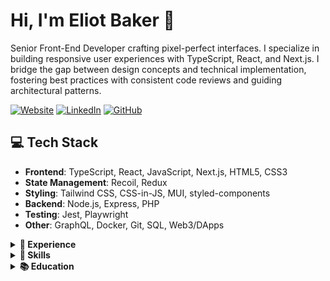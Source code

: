 # Hi, I'm Eliot Baker 👋

Senior Front-End Developer crafting pixel-perfect interfaces. I specialize in building responsive user experiences with TypeScript, React, and Next.js. I bridge the gap between design concepts and technical implementation, fostering best practices with consistent code reviews and guiding architectural patterns.

[![Website](https://img.shields.io/badge/Website-eliotbaker.com-blue)](https://www.eliotbaker.com)
[![LinkedIn](https://img.shields.io/badge/LinkedIn-eliotbaker-0077B5)](https://www.linkedin.com/in/eliotbaker)
[![GitHub](https://img.shields.io/badge/GitHub-ebaker-181717)](https://github.com/ebaker)

## 💻 Tech Stack

- **Frontend**: TypeScript, React, JavaScript, Next.js, HTML5, CSS3
- **State Management**: Recoil, Redux
- **Styling**: Tailwind CSS, CSS-in-JS, MUI, styled-components
- **Backend**: Node.js, Express, PHP
- **Testing**: Jest, Playwright
- **Other**: GraphQL, Docker, Git, SQL, Web3/DApps

<details>
<summary><b>🚀 Experience</b></summary>

### Senior Front End Software Engineer, Software Consultant (2022 - Present)
- Develop web applications using TypeScript, Next.js, React, Recoil, Tailwind CSS, and libraries as needed
- Create features for DAO and DEX decentralized applications by integrating smart contract protocols
- Establish and implement front-end architectural patterns for emerging technology stack
- Optimize front-end performance for responsive data updates and reduced time to interaction
- Drive code quality through consistent code reviews and technical discussions
- Guide new contributors in development practices and decentralized paradigms

### Senior Front End Software Engineer, Technical Lead @ Tawkify (2020 - 2022)
- Led team planning and development of a mobile-first signup and onboarding flow using React, CSS-in-JS, and MUI
- Established front-end patterns, streamlining and enhancing user sign-up processes
- Conducted A/B split testing to improve UI/UX and optimize user journey
- Collaborated with product/design teams for a cohesive UI/UX realization, bridging any technical gaps
- Ensured consistent utilization of established patterns and best practices through thorough code reviews
- Mentored junior developers, emphasizing best practices and guiding them through resolving blockers

### Senior Front End Software Engineer @ Yara (2018 - 2020)
- Developed features leveraging Next.js, React, Google Maps, GraphQL, HTML5, CSS-in-JS, and Express.js
- Delivered responsive UI components for payments in 2 products, supporting i18n in 7 languages across 5 countries
- Implemented an editable field mapping tool, leveraging GIS datasets to populate and streamline farm field management
- Led sprint planning and releases for a team of engineers with asynchronous standups
- Reviewed domestic and international team code submissions while collaborating on best coding practices

### Front End Software Engineer @ Lightbend (2015 - 2018)
- Developed UI components using AngularJS, JavaScript, TypeScript, HTML, and CSS
- Delivered mock to feature signup flow and administrative dashboards
- Diagnosed and optimized client-side resource issues for improved performance at scale
- Structured and implemented client-side unit test framework in Jasmine with Promises

### Software Engineer @ Maestro Interactive (2013 - 2014)
- Developed client-side interfaces using CoffeeScript, Backbone.js, Stylus, and various third-party APIs
- Created admin dashboard tools for a live event CMS used by major music festival brands
- Contributed to documentation, guided new engineers on best practices, and reviewed code via GitHub pull requests

### Software Engineer @ ColorQuick (2011 - 2013)
- Developed web interfaces in HTML, CSS, JavaScript, jQuery, Bootstrap, and PHP interfacing with MySQL
- Implemented changes to back-end service, adapting PDF generation from web portal data as requirements evolved

</details>

<details>
<summary><b>🌟 Skills</b></summary>

**Languages & Frameworks:**
JavaScript, TypeScript, Python, HTML5, CSS3, React, Angular, Next.js, Node.js, Express, PHP, GraphQL

**Libraries & Tools:**
Recoil, Redux, Apollo, Tailwind, MUI, styled-components, Jest, Playwright, Docker, Git, SQL, Vim, Emacs

**Concepts & Practices:**
Frontend Architecture, Responsive Design, Code Reviews, Planning, Mentorship, Internationalization, A/B Testing, Performance Optimization, Web3/DApps
</details>

<details>
<summary><b>📚 Education</b></summary>

- BS in Computer Engineering, Pennsylvania State University
- AI Engineering Workshop, AI User Group San Francisco (2024)
</details>
